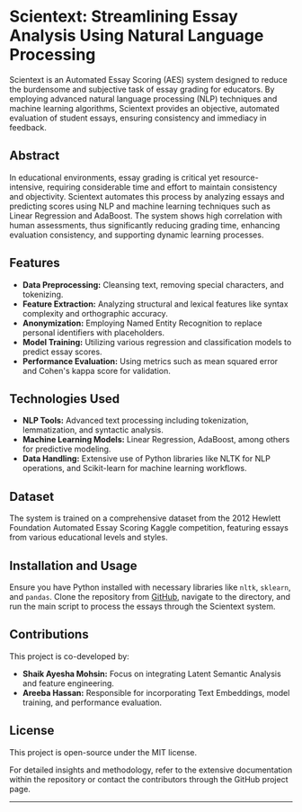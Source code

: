# Scientext: Streamlining Essay Analysis Using Natural Language Processing

Scientext is an Automated Essay Scoring (AES) system designed to reduce the burdensome and subjective task of essay grading for educators. By employing advanced natural language processing (NLP) techniques and machine learning algorithms, Scientext provides an objective, automated evaluation of student essays, ensuring consistency and immediacy in feedback.

## Abstract
In educational environments, essay grading is critical yet resource-intensive, requiring considerable time and effort to maintain consistency and objectivity. Scientext automates this process by analyzing essays and predicting scores using NLP and machine learning techniques such as Linear Regression and AdaBoost. The system shows high correlation with human assessments, thus significantly reducing grading time, enhancing evaluation consistency, and supporting dynamic learning processes.

## Features
- **Data Preprocessing:** Cleansing text, removing special characters, and tokenizing.
- **Feature Extraction:** Analyzing structural and lexical features like syntax complexity and orthographic accuracy.
- **Anonymization:** Employing Named Entity Recognition to replace personal identifiers with placeholders.
- **Model Training:** Utilizing various regression and classification models to predict essay scores.
- **Performance Evaluation:** Using metrics such as mean squared error and Cohen's kappa score for validation.

## Technologies Used
- **NLP Tools:** Advanced text processing including tokenization, lemmatization, and syntactic analysis.
- **Machine Learning Models:** Linear Regression, AdaBoost, among others for predictive modeling.
- **Data Handling:** Extensive use of Python libraries like NLTK for NLP operations, and Scikit-learn for machine learning workflows.

## Dataset
The system is trained on a comprehensive dataset from the 2012 Hewlett Foundation Automated Essay Scoring Kaggle competition, featuring essays from various educational levels and styles.

## Installation and Usage
Ensure you have Python installed with necessary libraries like `nltk`, `sklearn`, and `pandas`. Clone the repository from [GitHub](https://github.com/ayesha-mohsin/Scientext), navigate to the directory, and run the main script to process the essays through the Scientext system.

## Contributions
This project is co-developed by:
- **Shaik Ayesha Mohsin:** Focus on integrating Latent Semantic Analysis and feature engineering.
- **Areeba Hassan:** Responsible for incorporating Text Embeddings, model training, and performance evaluation.

## License
This project is open-source under the MIT license.

For detailed insights and methodology, refer to the extensive documentation within the repository or contact the contributors through the GitHub project page.

---
